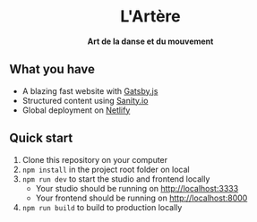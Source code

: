<h1 align="center">
  L'Artère
</h1>

<p align="center">
  <strong>
    Art de la danse et du mouvement
  </strong>
</p>

## What you have

- A blazing fast website with [Gatsby.js](https://gatsbyjs.org)
- Structured content using [Sanity.io](https://www.sanity.io)
- Global deployment on [Netlify](https://netlify.com)

## Quick start

1. Clone this repository on your computer
2. `npm install` in the project root folder on local
3. `npm run dev` to start the studio and frontend locally
   - Your studio should be running on [http://localhost:3333](http://localhost:3333)
   - Your frontend should be running on [http://localhost:8000](http://localhost:8000)
4. `npm run build` to build to production locally
